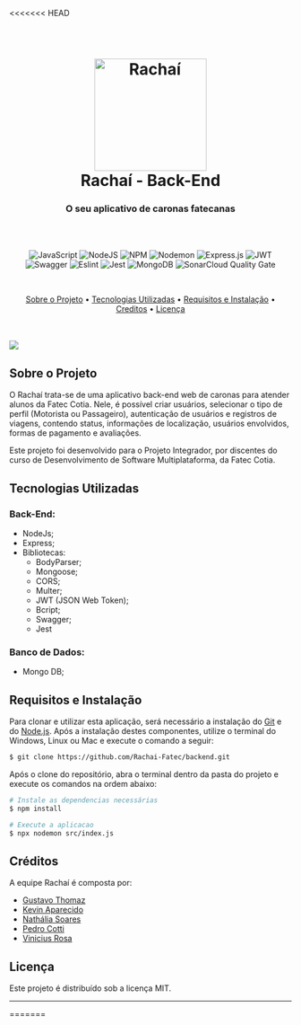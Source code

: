 <<<<<<< HEAD

<h1 align="center">
  <br>
<img src="https://i.imgur.com/jYjAhRF.png" alt="Rachaí" width="200">
  <br>
  Rachaí - Back-End
  <br>
</h1>

<h3 align="center">O seu aplicativo de caronas fatecanas</h3>
<br>
<br>
<p align="center">
<img src="https://img.shields.io/badge/javascript-%23323330.svg?style=for-the-badge&logo=javascript&logoColor=%23F7DF1E" alt="JavaScript">
<img src="https://img.shields.io/badge/node.js-6DA55F?style=for-the-badge&logo=node.js&logoColor=white" alt="NodeJS">
<img src="https://img.shields.io/badge/NPM-%23CB3837.svg?style=for-the-badge&logo=npm&logoColor=white" alt="NPM">
<img src="https://img.shields.io/badge/NODEMON-%23323330.svg?style=for-the-badge&logo=nodemon&logoColor=%BBDEAD" alt="Nodemon">
<img src="https://img.shields.io/badge/express.js-%23404d59.svg?style=for-the-badge&logo=express&logoColor=%2361DAFB" alt="Express.js">
<img src="https://img.shields.io/badge/JWT-black?style=for-the-badge&logo=JSON%20web%20tokens" alt="JWT">
<img src="https://img.shields.io/badge/-Swagger-%23Clojure?style=for-the-badge&logo=swagger&logoColor=white" alt="Swagger">
<img src="https://img.shields.io/badge/eslint-3A33D1?style=for-the-badge&logo=eslint&logoColor=white" alt="Eslint">
<img src="https://img.shields.io/badge/Jest-323330?style=for-the-badge&logo=Jest&logoColor=white" alt="Jest">
<img src="https://img.shields.io/badge/MongoDB-%234ea94b.svg?style=for-the-badge&logo=mongodb&logoColor=white" alt="MongoDB">
<img src="https://sonarcloud.io/api/project_badges/measure?project=Rachai-Fatec_backend&metric=alert_status" alt="SonarCloud Quality Gate">
</p>
<br>

<p align="center">
  <a href="#sobre-o-projeto">Sobre o Projeto</a> •
  <a href="#tecnologias-utilizadas">Tecnologias Utilizadas</a> •
  <a href="#requisitos-e-instalacao">Requisitos e Instalação</a> •
  <a href="#creditos">Creditos</a> •
  <a href="#licença">Licença</a>
</p>
<br><br>
<img src="https://i.imgur.com/VazEPNK.png">

## Sobre o Projeto

O Rachaí trata-se de uma aplicativo back-end web de caronas para atender alunos da Fatec Cotia. Nele, é possível criar usuários, selecionar o tipo de perfil (Motorista ou Passageiro), autenticação de usuários e registros de viagens, contendo status, informações de localização, usuários envolvidos, formas de pagamento e avaliações.

Este projeto foi desenvolvido para o Projeto Integrador, por discentes do curso de Desenvolvimento de Software Multiplataforma, da Fatec Cotia.

## Tecnologias Utilizadas

### Back-End:
* NodeJs;
* Express;
* Bibliotecas:
    * BodyParser;
    * Mongoose;
    * CORS;
    * Multer;
    * JWT (JSON Web Token);
    * Bcript;
    * Swagger;
    * Jest

### Banco de Dados:
* Mongo DB;

## Requisitos e Instalação

Para clonar e utilizar esta aplicação, será necessário a instalação do [Git](https://git-scm.com) e do [Node.js](https://nodejs.org/en/download/). Após a instalação destes componentes, utilize o terminal do Windows, Linux ou Mac e execute o comando a seguir:

```bash
$ git clone https://github.com/Rachai-Fatec/backend.git
```
Após o clone do repositório, abra o terminal dentro da pasta do projeto e execute os comandos na ordem abaixo:

```bash
# Instale as dependencias necessárias
$ npm install
```
```bash
# Execute a aplicacao
$ npx nodemon src/index.js
```
## Créditos

A equipe Rachaí é composta por:

- <a href="https://github.com/ThomazGB">Gustavo Thomaz</a>
- <a href="https://github.com/kevinhomarinho">Kevin Aparecido</a>
- <a href="https://github.com/Nathalia-Soares">Nathália Soares</a>
- <a href="https://github.com/PedroCotti">Pedro Cotti</a>
- <a href="https://github.com/ViniciusRosa08">Vinicius Rosa</a>

## Licença

Este projeto é distribuído sob a licença MIT.

---


=======

>>>>>>
